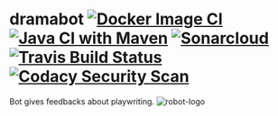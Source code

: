 # dramabot [![Docker Image CI](https://github.com/theyellow/dramabot/actions/workflows/docker-image.yml/badge.svg)](https://github.com/theyellow/dramabot/actions/workflows/docker-image.yml) [![Java CI with Maven](https://github.com/theyellow/dramabot/actions/workflows/maven.yml/badge.svg)](https://github.com/theyellow/dramabot/actions/workflows/maven.yml) [![Sonarcloud](https://github.com/theyellow/dramabot/actions/workflows/build.yml/badge.svg)](https://github.com/theyellow/dramabot/actions/workflows/build.yml) [![Travis Build Status](https://travis-ci.com/theyellow/dramabot.svg?branch=main)](https://travis-ci.com/theyellow/dramabot) [![Codacy Security Scan](https://github.com/theyellow/dramabot/actions/workflows/codacy-analysis.yml/badge.svg)](https://github.com/theyellow/dramabot/actions/workflows/codacy-analysis.yml)

Bot gives feedbacks about playwriting. 
![robot-logo](https://user-images.githubusercontent.com/1415081/110215270-16ade500-7ea9-11eb-8c51-c0768450705d.png)

